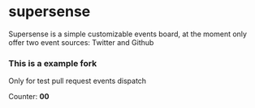 # supersense
Supersense is a simple customizable events board, at the moment only offer two event sources: Twitter and Github


### This is a example fork
Only for test pull request events dispatch

Counter: **00**
